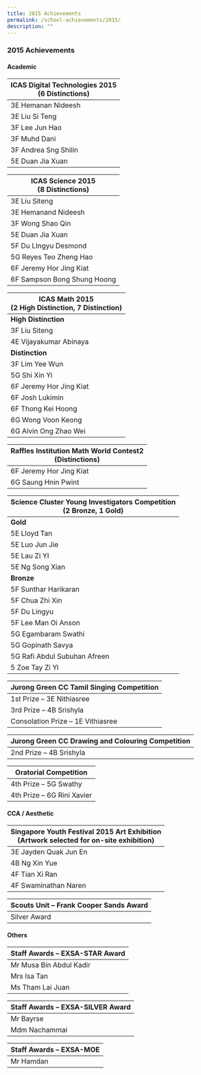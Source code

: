 ```yaml
---
title: 2015 Achievements
permalink: /school-achievements/2015/
description: ""
---
```

### 2015 Achievements

#### Academic

| ICAS Digital Technologies 2015<br>(6 Distinctions) 	|
|---	|
| 3E Hemanan Nideesh 	|
| 3E Liu Si Teng 	|
| 3F Lee Jun Hao 	|
| 3F Muhd Dani 	|
| 3F Andrea Sng Shilin 	|
| 5E Duan Jia Xuan 	|

| ICAS Science 2015<br>(8 Distinctions) 	|
|---	|
| 3E Liu Siteng 	|
| 3E Hemanand Nideesh 	|
| 3F Wong Shao Qin 	|
| 5E Duan Jia Xuan 	|
| 5F Du LIngyu Desmond 	|
| 5G Reyes Teo Zheng Hao 	|
| 6F Jeremy Hor Jing Kiat 	|
| 6F Sampson Bong Shung Hoong 	|

| ICAS Math 2015<br>(2 High Distinction, 7 Distinction) 	|
|---	|
| **High Distinction** 	|
| 3F Liu Siteng 	|
| 4E Vijayakumar Abinaya 	|
| **Distinction** 	|
| 3F Lim Yee Wun 	|
| 5G Shi Xin Yi 	|
| 6F Jeremy Hor Jing Kiat 	|
| 6F Josh Lukimin 	|
| 6F Thong Kei Hoong 	|
| 6G Wong Voon Keong 	|
| 6G Alvin Ong Zhao Wei 	|

| Raffles Institution Math World Contest2<br>(Distinctions) 	|
|---	|
| 6F Jeremy Hor Jing Kiat 	|
| 6G Saung Hnin Pwint 	|

| Science Cluster Young Investigators Competition<br>(2 Bronze, 1 Gold) 	|
|---	|
| **Gold** 	|
| 5E Lloyd Tan 	|
| 5E Luo Jun Jie 	|
| 5E Lau Zi YI 	|
| 5E Ng Song Xian 	|
| **Bronze** 	|
| 5F Sunthar Harikaran 	|
| 5F Chua Zhi Xin 	|
| 5F Du Lingyu 	|
| 5F Lee Man Oi Anson 	|
| 5G Egambaram Swathi 	|
| 5G Gopinath Savya 	|
| 5G Rafi Abdul Subuhan Afreen 	|
| 5 Zoe Tay Zi Yi 	|

| Jurong Green CC Tamil Singing Competition 	|
|---	|
| 1st Prize – 3E Nithiasree 	|
| 3rd Prize – 4B Srishyla 	|
| Consolation Prize – 1E Vithiasree 	|

| Jurong Green CC Drawing and Colouring Competition 	|
|---	|
| 2nd Prize – 4B Srishyla 	|

| Oratorial Competition 	|
|---	|
| 4th Prize – 5G Swathy 	|
| 4th Prize – 6G Rini Xavier 	|

#### CCA / Aesthetic

| Singapore Youth Festival 2015 Art Exhibition<br>(Artwork selected for on-site exhibition) 	|
|---	|
| 3E Jayden Quak Jun En 	|
| 4B Ng Xin Yue 	|
| 4F Tian Xi Ran 	|
| 4F Swaminathan Naren 	|

| Scouts Unit – Frank Cooper Sands Award 	|
|---	|
| Silver Award 	|

#### Others

| Staff Awards – EXSA-STAR Award 	|
|---	|
| Mr Musa Bin Abdul Kadir 	|
| Mrs Isa Tan 	|
| Ms Tham Lai Juan 	|

| Staff Awards – EXSA-SILVER Award 	|
|---	|
| Mr Bayrse 	|
| Mdm Nachammai 	|

| Staff Awards – EXSA-MOE 	|
|---	|
| Mr Hamdan 	|


